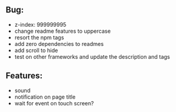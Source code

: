 ## Bug:
- z-index: 999999995
- change readme features to uppercase
- resort the npm tags
- add zero dependencies to readmes
- add scroll to hide 
- test on other frameworks and update the description and tags

## Features:
- sound
- notification on page title
- wait for event on touch screen?